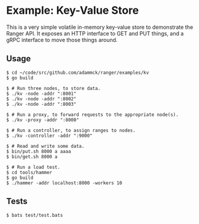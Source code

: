 # Example: Key-Value Store

This is a very simple volatile in-memory key-value store to demonstrate the
Ranger API. It exposes an HTTP interface to GET and PUT things, and a gRPC
interface to move those things around.

## Usage

```console
$ cd ~/code/src/github.com/adammck/ranger/examples/kv
$ go build

$ # Run three nodes, to store data.
$ ./kv -node -addr ":8001"
$ ./kv -node -addr ":8002"
$ ./kv -node -addr ":8003"

$ # Run a proxy, to forward requests to the appropriate node(s).
$ ./kv -proxy -addr ":8000"

$ # Run a controller, to assign ranges to nodes.
$ ./kv -controller -addr ":9000"

$ # Read and write some data.
$ bin/put.sh 8000 a aaaa
$ bin/get.sh 8000 a

$ # Run a load test.
$ cd tools/hammer
$ go build
$ ./hammer -addr localhost:8000 -workers 10
```

## Tests

```console
$ bats test/test.bats
```
